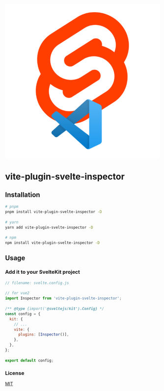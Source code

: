 ![logo](./src/logo.png)

# vite-plugin-svelte-inspector

## Installation

```sh
# pnpm
pnpm install vite-plugin-svelte-inspector -D

# yarn
yarn add vite-plugin-svelte-inspector -D

# npm
npm install vite-plugin-svelte-inspector -D
```

## Usage

### Add it to your SvelteKit project

```js
// filename: svelte.config.js

// for vue2
import Inspector from 'vite-plugin-svelte-inspector';

/** @type {import('@sveltejs/kit').Config} */
const config = {
  kit: {
    // ...
    vite: {
      plugins: [Inspector()],
    },
  },
};

export default config;
```

### License

[MIT](/LICENSE)
